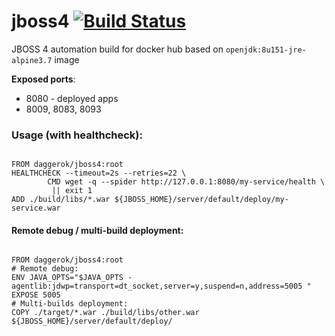 # jboss4 [![Build Status](https://travis-ci.org/daggerok/jboss4.svg?branch=master)](https://travis-ci.org/daggerok/jboss4)
JBOSS 4 automation build for docker hub based on `openjdk:8u151-jre-alpine3.7` image

**Exposed ports**:

- 8080 - deployed apps
- 8009, 8083, 8093

### Usage (with healthcheck):

```

FROM daggerok/jboss4:root
HEALTHCHECK --timeout=2s --retries=22 \
        CMD wget -q --spider http://127.0.0.1:8080/my-service/health \
         || exit 1
ADD ./build/libs/*.war ${JBOSS_HOME}/server/default/deploy/my-service.war
```

#### Remote debug / multi-build deployment:

```

FROM daggerok/jboss4:root
# Remote debug:
ENV JAVA_OPTS="$JAVA_OPTS -agentlib:jdwp=transport=dt_socket,server=y,suspend=n,address=5005 "
EXPOSE 5005
# Multi-builds deployment:
COPY ./target/*.war ./build/libs/other.war ${JBOSS_HOME}/server/default/deploy/
```

